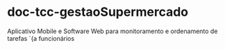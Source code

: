 # doc-tcc-gestaoSupermercado
Aplicativo Mobile e Software Web para monitoramento e ordenamento de tarefas `{a funcionários
